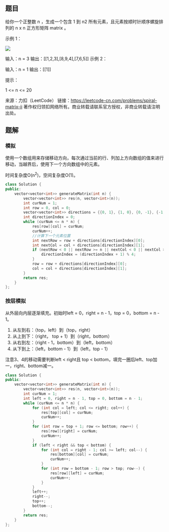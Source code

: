 ## 题目

给你一个正整数 n ，生成一个包含 1 到 n2 所有元素，且元素按顺时针顺序螺旋排列的 n x n 正方形矩阵 matrix 。

 

示例 1：

![](https://assets.leetcode.com/uploads/2020/11/13/spiraln.jpg)

输入：n = 3
输出：[[1,2,3],[8,9,4],[7,6,5]]
示例 2：

输入：n = 1
输出：[[1]]


提示：

1 <= n <= 20

来源：力扣（LeetCode）
链接：https://leetcode-cn.com/problems/spiral-matrix-ii
著作权归领扣网络所有。商业转载请联系官方授权，非商业转载请注明出处。

## 题解

### 模拟

使用一个数组用来存储移动方向，每次通过当前的行、列加上方向数组的值来进行移动，当越界后，使用下一个方向数组中的元素。

时间复杂度O(n<sup>2</sup>)，空间复杂度O(1)。

```c++
class Solution {
public:
    vector<vector<int>> generateMatrix(int n) {
        vector<vector<int>> res(n, vector<int>(n));
        int curNum = 1;
        int row = 0, col = 0;
        vector<vector<int>> directions = {{0, 1}, {1, 0}, {0, -1}, {-1, 0}};  //方向数组
        int directionIndex = 0;
        while (curNum <= n * n) {
            res[row][col] = curNum;
            curNum++;
            //计算下一个元素位置
            int nextRow = row + directions[directionIndex][0];
            int nextCol = col + directions[directionIndex][1];
            if (nextRow < 0 || nextRow >= n || nextCol < 0 || nextCol >= n || res[nextRow][nextCol] != 0) { //越界处理
                directionIndex = (directionIndex + 1) % 4;
            }
            row = row + directions[directionIndex][0];
            col = col + directions[directionIndex][1];
        }
        return res;
    }
};
```

### 按层模拟

从外层向内层逐渐填充。初始时left = 0，right = n - 1，top = 0，bottom = n - 1。

1. 从左到右：（top，left）到（top，right）
2. 从上到下：（right， top + 1）到（right，bottom）
3. 从右到左：（right - 1，bottom）到（left，bottom）
4. 从下到上：（left，bottom - 1）到（left，top - 1）

注意3、4的移动需要判断left < right且 top < bottom，填完一圈后left、top加一，right、bottom减一。

```c++
class Solution {
public:
    vector<vector<int>> generateMatrix(int n) {
        vector<vector<int>> res(n, vector<int>(n));
        int curNum = 1;
        int left = 0, right = n - 1, top = 0, bottom = n - 1;
        while (curNum <= n * n) {
            for (int col = left; col <= right; col++) {
                res[top][col] = curNum;
                curNum++;
            }
            for (int row = top + 1; row <= bottom; row++) {
                res[row][right] = curNum;
                curNum++;
            }
            if (left < right && top < bottom) {
                for (int col = right - 1; col >= left; col--) {
                    res[bottom][col] = curNum;
                    curNum++;
                }
                for (int row = bottom - 1; row > top; row--) {
                    res[row][left] = curNum;
                    curNum++;
                }
            }
            left++;
            right--;
            top++;
            bottom--;
        }
        return res;
    }
};
```

